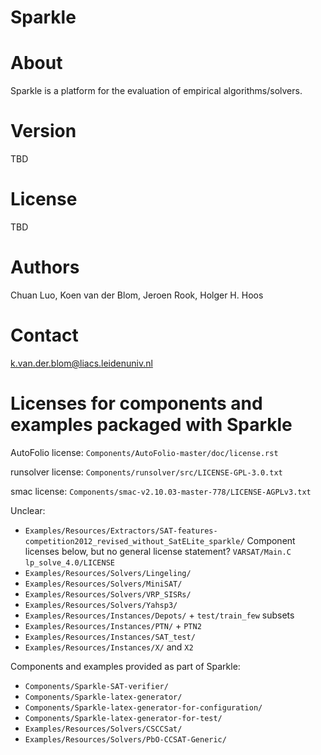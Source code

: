 Sparkle
=======


# About
Sparkle is a platform for the evaluation of empirical algorithms/solvers.


# Version
TBD


# License
TBD


# Authors
Chuan Luo,
Koen van der Blom,
Jeroen Rook,
Holger H. Hoos


# Contact
k.van.der.blom@liacs.leidenuniv.nl


# Licenses for components and examples packaged with Sparkle


AutoFolio license:
	`Components/AutoFolio-master/doc/license.rst`

runsolver license:
	`Components/runsolver/src/LICENSE-GPL-3.0.txt`

smac license:
	`Components/smac-v2.10.03-master-778/LICENSE-AGPLv3.txt`


Unclear:


*	`Examples/Resources/Extractors/SAT-features-competition2012_revised_without_SatELite_sparkle/`
	Component licenses below, but no general license statement?
	`VARSAT/Main.C`
	`lp_solve_4.0/LICENSE`
* `Examples/Resources/Solvers/Lingeling/`
* `Examples/Resources/Solvers/MiniSAT/`
* `Examples/Resources/Solvers/VRP_SISRs/`
* `Examples/Resources/Solvers/Yahsp3/`
* `Examples/Resources/Instances/Depots/` + `test/train_few` subsets
* `Examples/Resources/Instances/PTN/` + `PTN2`
* `Examples/Resources/Instances/SAT_test/`
* `Examples/Resources/Instances/X/` and `X2`



Components and examples provided as part of Sparkle:

* `Components/Sparkle-SAT-verifier/`
* `Components/Sparkle-latex-generator/`
* `Components/Sparkle-latex-generator-for-configuration/`
* `Components/Sparkle-latex-generator-for-test/`
* `Examples/Resources/Solvers/CSCCSat/`
* `Examples/Resources/Solvers/PbO-CCSAT-Generic/`
